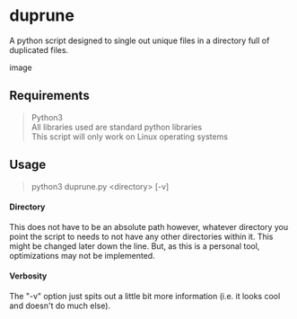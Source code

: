# duprune
A python script designed to single out unique files in a directory full of duplicated files. 

image

## Requirements  

> Python3  
> All libraries used are standard python libraries  
> This script will only work on Linux operating systems  

## Usage  

> python3 duprune.py \<directory\> [-v]  

#### Directory  
This does not have to be an absolute path however, whatever directory you point the script to needs to not have any other directories within it. 
This might be changed later down the line. But, as this is a personal tool, optimizations may not be implemented.

#### Verbosity
The "-v" option just spits out a little bit more information (i.e. it looks cool and doesn't do much else).
